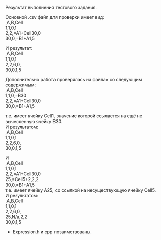 Результат выполнения тестового задания.


Основной .csv файл для проверки имеет вид:  
,A,B,Cell  
1,1,0,1  
2,2,=A1+Cell30,0  
30,0,=B1+A1,5

И результат:  
,A,B,Cell  
1,1,0,1  
2,2,6,0,  
30,0,1,5  

Дополнительно работа проверялась на файлах со следующим содержимым:  
,A,B,Cell  
1,1,0,=B30  
2,2,=A1+Cell30,0  
30,0,=B1+A1,5  

т.е. имеет ячейку Cell1, значение которой ссылается на ещё не вычесленную ячейку B30.  
И результатом:  
,A,B,Cell  
1,1,0,1  
2,2,6,0,  
30,0,1,5  

И  
,A,B,Cell  
1,1,0,1  
2,2,=A1+Cell30,0  
25,=Cell5+2,2,2  
30,0,=B1+A1,5  
т.е. имеет ячейку A25, со ссылкой на несуществующую ячейку Cell5.  
И результатом:  
,A,B,Cell  
1,1,0,1  
2,2,6,0,  
25,N/a,2,2  
30,0,1,5  

* Expression.h и cpp позаимствованы. 
